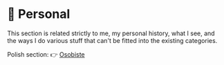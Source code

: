# 🧑 Personal

This section is related strictly to me, my personal history, what I see, and the ways I do various stuff that can't be fitted into the existing categories.

Polish section: 👉 [Osobiste](../pl/osobiste/)
